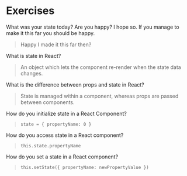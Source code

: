 # Exercises

What was your state today? Are you happy? I hope so. If you manage to make it this far you should be happy.
> Happy I made it this far then?

What is state in React?
> An object which lets the component re-render when the state data changes.

What is the difference between props and state in React?
> State is managed within a component, whereas props are passed between components.

How do you initialize state in a React Component?
> `state = { propertyName: 0 }`

How do you access state in a React component?
> `this.state.propertyName`

How do you set a state in a React component?
> `this.setState({ propertyName: newPropertyValue })`
